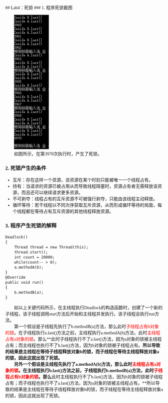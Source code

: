 <font face="微软雅黑">
## Lab4：死锁  
### 1. 程序死锁截图  
      
&emsp;&emsp;![](https://github.com/yxr123456/Resource/blob/master/deadlock.PNG)  
&emsp;&emsp;如图所示，在第3970次执行时，产生了死锁。  
  
### 2. 死锁产生的条件 
 
- 互斥：存在这样一个资源，该资源在某个时刻只能被唯一一个线程占有。
- 持有：当请求的资源已被占用从而导致线程阻塞时，资源占有者无需释放该资源，而且还可以继续请求更多资源。	
- 不可剥夺：线程占有的互斥资源不可被强行剥夺，只能由该线程主动释放。
- 循环等待：若干线程以不同次序获取互斥资源，从而形成循环等待的局面，每个线程都在等待占有互斥资源的其他线程释放资源。  
  
### 3. 程序产生死锁的解释  
    
	Deadlock()   
	{  
		Thread thread = new Thread(this);  
		thread.start();  
		int count = 20000;  
		while(count-- > 0);  
		a.methodA(b);  
	}  
	@Override  
	public void run()   
	{  
		b.methodB(a);  
	}  

&emsp;&emsp;如以上关键代码所示，在主线程执行Deadlock的构造函数时，创建了一个新的子线程，该子线程调用start方法后开始和主线程并发执行。该子线程会执行run方法。  
&emsp;&emsp;第一个假设是子线程先执行了b.methodB(a)方法，那么此时<font color="red">子线程占有b对象的锁</font>。在子线程执行a.last()方法之前，主线程执行a.methodA(b)方法，此时<font color="red">主线程占有a对象的锁</font>。那么**此时子线程执行不了a.last()方法，因为a对象的锁被主线程占有；而主线程也执行不了b.last()方法，因为b对象的锁被子线程占有。**所以导致的结果是主线程在等待子线程释放对象b的锁，而子线程在等待主线程释放对象a的锁，因此这就出现了死锁。  
&emsp;&emsp;另外一个假设是主线程先执行了a.methodA(b)方法，那么此时<font color="red">主线程占有a对象的锁</font>。在主线程执行b.last()方法之前，子线程执行b.methodB(a)方法，此时<font color="red">子线程占有b对象的锁</font>。那么**此时主线程执行不了b.last()方法，因为b对象的锁被子线程占有；而子线程也执行不了a.last()方法，因为a对象的锁被主线程占有。**所以导致的结果是主线程在等待子线程释放对象b的锁，而子线程在等待主线程释放对象a的锁，因此这就出现了死锁。
</font>